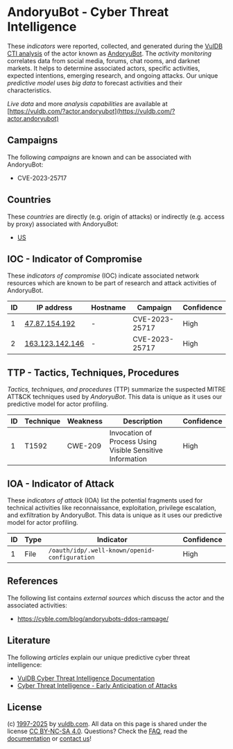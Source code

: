 # AndoryuBot - Cyber Threat Intelligence

These _indicators_ were reported, collected, and generated during the [VulDB CTI analysis](https://vuldb.com/?kb.cti) of the actor known as [AndoryuBot](https://vuldb.com/?actor.andoryubot). The _activity monitoring_ correlates data from social media, forums, chat rooms, and darknet markets. It helps to determine associated actors, specific activities, expected intentions, emerging research, and ongoing attacks. Our unique _predictive model_ uses _big data_ to forecast activities and their characteristics.

_Live data_ and more _analysis capabilities_ are available at [https://vuldb.com/?actor.andoryubot](https://vuldb.com/?actor.andoryubot)

## Campaigns

The following _campaigns_ are known and can be associated with AndoryuBot:

* CVE-2023-25717

## Countries

These _countries_ are directly (e.g. origin of attacks) or indirectly (e.g. access by proxy) associated with AndoryuBot:

* [US](https://vuldb.com/?country.us)

## IOC - Indicator of Compromise

These _indicators of compromise_ (IOC) indicate associated network resources which are known to be part of research and attack activities of AndoryuBot.

ID | IP address | Hostname | Campaign | Confidence
-- | ---------- | -------- | -------- | ----------
1 | [47.87.154.192](https://vuldb.com/?ip.47.87.154.192) | - | CVE-2023-25717 | High
2 | [163.123.142.146](https://vuldb.com/?ip.163.123.142.146) | - | CVE-2023-25717 | High

## TTP - Tactics, Techniques, Procedures

_Tactics, techniques, and procedures_ (TTP) summarize the suspected MITRE ATT&CK techniques used by _AndoryuBot_. This data is unique as it uses our predictive model for actor profiling.

ID | Technique | Weakness | Description | Confidence
-- | --------- | -------- | ----------- | ----------
1 | T1592 | CWE-209 | Invocation of Process Using Visible Sensitive Information | High

## IOA - Indicator of Attack

These _indicators of attack_ (IOA) list the potential fragments used for technical activities like reconnaissance, exploitation, privilege escalation, and exfiltration by AndoryuBot. This data is unique as it uses our predictive model for actor profiling.

ID | Type | Indicator | Confidence
-- | ---- | --------- | ----------
1 | File | `/oauth/idp/.well-known/openid-configuration` | High

## References

The following list contains _external sources_ which discuss the actor and the associated activities:

* https://cyble.com/blog/andoryubots-ddos-rampage/

## Literature

The following _articles_ explain our unique predictive cyber threat intelligence:

* [VulDB Cyber Threat Intelligence Documentation](https://vuldb.com/?kb.cti)
* [Cyber Threat Intelligence - Early Anticipation of Attacks](https://www.scip.ch/en/?labs.20201022)

## License

(c) [1997-2025](https://vuldb.com/?kb.changelog) by [vuldb.com](https://vuldb.com/?kb.about). All data on this page is shared under the license [CC BY-NC-SA 4.0](https://creativecommons.org/licenses/by-nc-sa/4.0/). Questions? Check the [FAQ](https://vuldb.com/?kb.faq), read the [documentation](https://vuldb.com/?kb) or [contact us](https://vuldb.com/?contact)!
